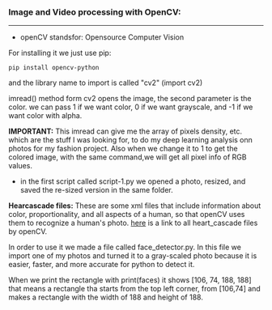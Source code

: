 ### Image and Video processing with OpenCV:
---

- openCV standsfor: Opensource Computer Vision

For installing it we just use pip:
```
pip install opencv-python
```

and the library name to import is called "cv2" (import cv2)

imread() method form cv2 opens the image, the second parameter is the color. we can pass 1 if we want color, 0 if we want grayscale, and -1 if we want color with alpha.

__IMPORTANT:__ This imread can give me the array of pixels density, etc. which are the stuff I was looking for, to do my deep learning analysis onn photos for my fashion project. Also when we change it to 1 to get the colored image, with the same command,we will get all pixel info of RGB values.

- in the first script called script-1.py we opened a photo, resized, and saved the re-sized version in the same folder.

__Hearcascade files:__ These are some xml files that include information about color, proportionality, and all aspects of a human, so that openCV uses them to recognize a human's photo. 
[here](https://github.com/opencv/opencv/tree/master/data/haarcascades) is a link to all heart_cascade files by openCV.

In order to use it we made a file called face_detector.py. 
In this file we import one of my photos and turned it to a gray-scaled photo because it is easier, faster, and more accurate for python to detect it.

When we print the rectangle with print(faces) it shows [106,  74, 188, 188] that means a rectangle tha starts from the top left corner, from [106,74] and makes a rectangle with the width of 188 and height of 188.

